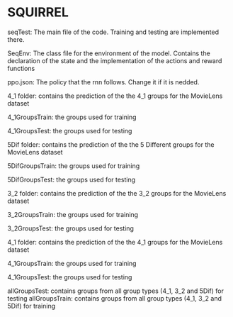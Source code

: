 # SQUIRREL

seqTest: The main file of the code. Training and testing are implemented there.

SeqEnv: The class file for the environment of the model. Contains the declaration of the state and the implementation of the actions and reward functions

ppo.json: The policy that the rnn follows. Change it if it is nedded.

4_1 folder: contains the prediction of the the 4_1 groups for the MovieLens dataset

4_1GroupsTrain: the groups used for training

4_1GroupsTest: the groups used for testing

5Dif folder: contains the prediction of the the 5 Different groups for the MovieLens dataset

5DifGroupsTrain: the groups used for training

5DifGroupsTest: the groups used for testing

3_2 folder: contains the prediction of the the 3_2 groups for the MovieLens dataset

3_2GroupsTrain: the groups used for training

3_2GroupsTest: the groups used for testing

4_1 folder: contains the prediction of the the 4_1 groups for the MovieLens dataset

4_1GroupsTrain: the groups used for training

4_1GroupsTest: the groups used for testing

allGroupsTest: contains groups from all group types (4_1, 3_2 and 5Dif) for testing
allGroupsTrain: contains groups from all group types (4_1, 3_2 and 5Dif) for training
